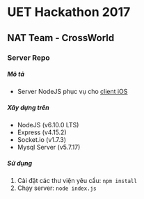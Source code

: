 # UET Hackathon 2017
## NAT Team - CrossWorld

### Server Repo

##### Mô tả
- Server NodeJS phục vụ cho [client iOS](../Client-iOS)

##### Xây dựng trên
- NodeJS (v6.10.0 LTS)
- Express (v4.15.2)
- Socket.io (v1.7.3)
- Mysql Server (v5.7.17)

##### Sử dụng
1. Cài đặt các thư viện yêu cầu: `npm install`
2. Chạy server: `node index.js`
